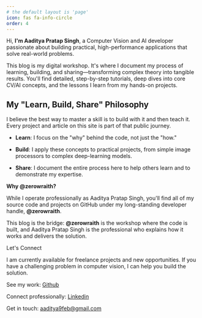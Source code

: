```yaml
---
# the default layout is 'page'
icon: fas fa-info-circle
order: 4
---
```

Hi, **I'm Aaditya Pratap Singh**, a Computer Vision and AI developer passionate about building practical, high-performance applications that solve real-world problems.

This blog is my digital workshop. It's where I document my process of learning, building, and sharing—transforming complex theory into tangible results. You'll find detailed, step-by-step tutorials, deep dives into core CV/AI concepts, and the lessons I learn from my hands-on projects.

## My "Learn, Build, Share" Philosophy

I believe the best way to master a skill is to build with it and then teach it. Every project and article on this site is part of that public journey.

- **Learn**: I focus on the "why" behind the code, not just the "how."

- **Build**: I apply these concepts to practical projects, from simple image processors to complex deep-learning models.

- **Share**: I document the entire process here to help others learn and to demonstrate my expertise.

**Why @zerowraith?**

While I operate professionally as Aaditya Pratap Singh, you'll find all of my source code and projects on GitHub under my long-standing developer handle, **@zerowraith**.

This blog is the bridge: **@zerowraith** is the workshop where the code is built, and Aaditya Pratap Singh is the professional who explains how it works and delivers the solution.

Let's Connect

I am currently available for freelance projects and new opportunities. If you have a challenging problem in computer vision, I can help you build the solution.

See my work: [Github](github.com/zerowraith)

Connect professionally: [Linkedin](https://www.linkedin.com/in/aps-cv)

Get in touch: aaditya9feb@gmail.com
